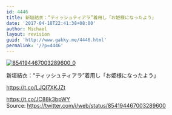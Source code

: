 ```yaml
---
id: 4446
title: 新垣結衣：“ティッシュティアラ”着用し「お姫様になったよう」
date: '2017-04-18T22:41:38+08:00'
author: Michael
layout: revision
guid: 'http://www.gakky.me/4446.html'
permalink: '/?p=4446'
---
```


[![854194467003289600_0](http://www.yui-aragaki.org/wp-content/uploads/2017/04/854194467003289600_0.jpg)](http://www.yui-aragaki.org/wp-content/uploads/2017/04/854194467003289600_0.jpg)

新垣結衣：“ティッシュティアラ”着用し「お姫様になったよう」

https://t.co/LJQl7XKJZt

https://t.co/JC88k3bpWY  
Source: <https://twitter.com/i/web/status/854194467003289600>